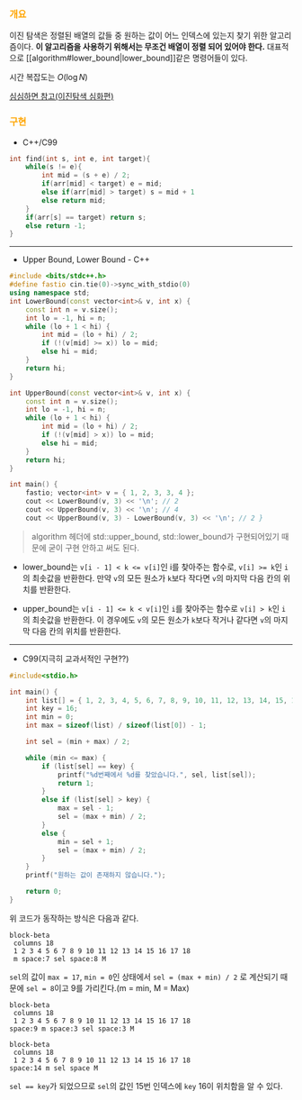 ### <font color="orange"> 개요</font>

이진 탐색은 정렬된 배열의 값들 중 원하는 값이 어느 인덱스에 있는지 찾기 위한 알고리즘이다. **이 알고리즘을 사용하기 위해서는 무조건 배열이 정렬 되어 있어야 한다.**
대표적으로 [[algorithm#lower_bound|lower_bound]]같은 명령어들이 있다.

시간 복잡도는 $O(\log N)$

[심심하면 참고(이진탐색 심화편)](https://witch.work/ko/posts/binary-search-next-step)
### <font color="orange"> 구현</font>

- C++/C99
```c++
int find(int s, int e, int target){
	while(s != e){
		int mid = (s + e) / 2;
		if(arr[mid] < target) e = mid;
		else if(arr[mid] > target) s = mid + 1
		else return mid;
	}
	if(arr[s] == target) return s;
	else return -1;
}
```

<hr>

- Upper Bound, Lower Bound - C++
```c++
#include <bits/stdc++.h> 
#define fastio cin.tie(0)->sync_with_stdio(0) 
using namespace std;
int LowerBound(const vector<int>& v, int x) { 
	const int n = v.size();
	int lo = -1, hi = n;
	while (lo + 1 < hi) { 
		int mid = (lo + hi) / 2; 
		if (!(v[mid] >= x)) lo = mid; 
		else hi = mid; 
	} 
	return hi; 
} 

int UpperBound(const vector<int>& v, int x) {
	const int n = v.size();
	int lo = -1, hi = n;
	while (lo + 1 < hi) { 
		int mid = (lo + hi) / 2; 
		if (!(v[mid] > x)) lo = mid; 
		else hi = mid; 
	} 
	return hi; 
} 

int main() { 
	fastio; vector<int> v = { 1, 2, 3, 3, 4 };
	cout << LowerBound(v, 3) << '\n'; // 2 
	cout << UpperBound(v, 3) << '\n'; // 4 
	cout << UpperBound(v, 3) - LowerBound(v, 3) << '\n'; // 2 }
```
>algorithm 헤더에 std::upper_bound, std::lower_bound가 구현되어있기 때문에 굳이 구현 안하고 써도 된다.

- lower_bound는 `v[i - 1] < k <= v[i]`인 i를 찾아주는 함수로, `v[i] >= k`인 `i`의 최솟값을 반환한다. 만약 `v`의 모든 원소가 `k`보다 작다면 `v`의 마지막 다음 칸의 위치를 반환한다.

- upper_bound는 `v[i - 1] <= k < v[i]`인 `i`를 찾아주는 함수로 `v[i] > k`인 `i`의 최솟값을 반환한다. 이 경우에도 `v`의 모든 원소가 `k`보다 작거나 같다면 `v`의 마지막 다음 칸의 위치를 반환한다.

<hr>

- C99(지극히 교과서적인 구현??)
```C
#include<stdio.h>

int main() {
    int list[] = { 1, 2, 3, 4, 5, 6, 7, 8, 9, 10, 11, 12, 13, 14, 15, 16, 17, 18 };
    int key = 16;
    int min = 0;
    int max = sizeof(list) / sizeof(list[0]) - 1;

    int sel = (min + max) / 2;

    while (min <= max) {
        if (list[sel] == key) {
            printf("%d번째에서 %d를 찾았습니다.", sel, list[sel]);
            return 1;
        }
        else if (list[sel] > key) {
            max = sel - 1;
            sel = (max + min) / 2;
        }
        else {
            min = sel + 1;
            sel = (max + min) / 2;
        }
    }
    printf("원하는 값이 존재하지 않습니다.");

    return 0;
}
```

위 코드가 동작하는 방식은 다음과 같다.

```mermaid
block-beta
 columns 18
 1 2 3 4 5 6 7 8 9 10 11 12 13 14 15 16 17 18
 m space:7 sel space:8 M
```
`sel`의 값이 `max = 17`, `min = 0`인 상태에서 `sel = (max + min) / 2` 로 계산되기 때문에 `sel = 8`이고 9를 가리킨다.(m = min, M = Max)

```mermaid
block-beta
 columns 18
 1 2 3 4 5 6 7 8 9 10 11 12 13 14 15 16 17 18
space:9 m space:3 sel space:3 M
```

```mermaid
block-beta
 columns 18
 1 2 3 4 5 6 7 8 9 10 11 12 13 14 15 16 17 18
space:14 m sel space M
```
`sel == key`가 되었으므로 `sel`의 값인 15번 인덱스에 `key` 16이 위치함을 알 수 있다.